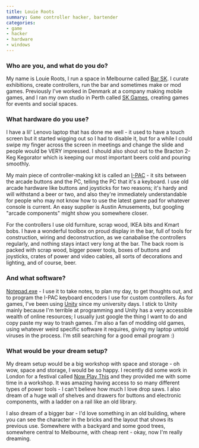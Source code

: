 ```yaml
---
title: Louie Roots
summary: Game controller hacker, bartender
categories:
- game
- hacker
- hardware
- windows
---
```


### Who are you, and what do you do?

My name is Louie Roots, I run a space in Melbourne called [Bar SK](https://barsk.com.au/ "Louie's bar in Melbourne."). I curate exhibitions, create controllers, run the bar and sometimes make or mod games. Previously I've worked in Denmark at a company making mobile games, and I ran my own studio in Perth called [SK Games](https://skgames.com.au/ "Louie's gaming studio."), creating games for events and social spaces.
 
### What hardware do you use?

I have a lil' Lenovo laptop that has done me well - it used to have a touch screen but it started wigging out so I had to disable it, but for a while I could swipe my finger across the screen in meetings and change the slide and people would be VERY impressed. I should also shout out to the Bracton 2-Keg Kegorator which is keeping our most important beers cold and pouring smoothly.

My main piece of controller-making kit is called an [I-PAC][] - it sits between the arcade buttons and the PC, telling the PC that it's a keyboard. I use old arcade hardware like buttons and joysticks for two reasons; it's hardy and will withstand a beer or two, and also they're immediately understandable for people who may not know how to use the latest game pad for whatever console is current. An easy supplier is Austin Amusements, but googling "arcade components" might show you somewhere closer.

For the controllers I use old furniture, scrap wood, IKEA bits and Kmart bobs. I have a wonderful toolbox on proud display in the bar, full of tools for construction, wiring and deconstruction, as we canabalise the controllers regularly, and nothing stays intact very long at the bar. The back room is packed with scrap wood, bigger power tools, boxes of buttons and joysticks, crates of power and video cables, all sorts of decorations and lighting, and of course, beer.

### And what software?

[Notepad.exe][notepad] - I use it to take notes, to plan my day, to get thoughts out, and to program the I-PAC keyboard encoders I use for custom controllers. As for games, I've been using [Unity][] since my university days. I stick to Unity mainly because I'm terrible at programming and Unity has a very accessible wealth of online resources; I usually just google the thing I want to do and copy paste my way to trash games. I'm also a fan of modding old games, using whatever weird specific software it requires, giving my laptop untold viruses in the process. I'm still searching for a good email program :)

### What would be your dream setup?

My dream setup would be a big workshop with space and storage - oh wow, space and storage, I would be so happy. I recently did some work in London for a festival called [Now Play This](https://twitter.com/SK_Louie/status/982971660335833089 "Louie's tweet about Now Play This in London.") and they provided me with some time in a workshop. It was amazing having access to so many different types of power tools - I can't believe how much I love drop saws. I also dream of a huge wall of shelves and drawers for buttons and electronic components, with a ladder on a rail like an old library.

I also dream of a bigger bar - I'd love something in an old building, where you can see the character in the bricks and the layout that shows its previous use. Somewhere with a backyard and some good trees, somewhere central to Melbourne, with cheap rent - okay, now I'm really dreaming.

[i-pac]: https://www.ultimarc.com/ipac1.html "A board for connecting arcade controllers to a computer."
[notepad]: https://en.wikipedia.org/wiki/Notepad_(software) "A simple text editor included with Windows."
[unity]: https://unity3d.com/unity/ "A cross-platform game development tool."
